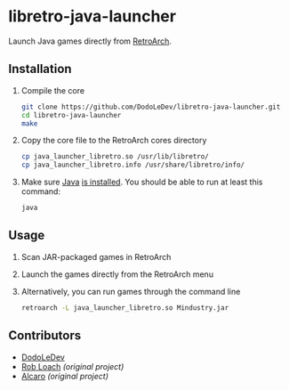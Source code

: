# libretro-java-launcher

Launch Java games directly from [RetroArch](http://www.libretro.com/).

## Installation

1. Compile the core
    ``` bash
    git clone https://github.com/DodoLeDev/libretro-java-launcher.git
    cd libretro-java-launcher
    make
    ```

2. Copy the core file to the RetroArch cores directory
    ``` bash
    cp java_launcher_libretro.so /usr/lib/libretro/
    cp java_launcher_libretro.info /usr/share/libretro/info/
    ```

3. Make sure [Java](https://openjdk.org/) [is installed](https://pkgs.org/search/?q=openjdk%20jre). You should be able to run at least this command:
    ``` bash
    java
    ```

## Usage

1. Scan JAR-packaged games in RetroArch

2. Launch the games directly from the RetroArch menu

3. Alternatively, you can run games through the command line
    ``` bash
    retroarch -L java_launcher_libretro.so Mindustry.jar
    ```

## Contributors

- [DodoLeDev](https://github.com/DodoLeDev)
- [Rob Loach](http://github.com/robloach) _(original project)_
- [Alcaro](https://github.com/Alcaro) _(original project)_